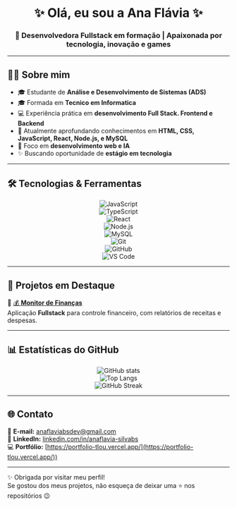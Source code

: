 <!-- Título centralizado -->
<h1 align="center">✨ Olá, eu sou a Ana Flávia ✨</h1>
<h3 align="center">🚀 Desenvolvedora Fullstack em formação | Apaixonada por tecnologia, inovação e games</h3>

---

## 👩‍💻 Sobre mim
- 🎓 Estudante de **Análise e Desenvolvimento de Sistemas (ADS)**
- 🎓 Formada em **Tecnico em Informatica**
- 💻 Experiência prática em **desenvolvimento Full Stack. Frontend e Backend**  
- 🌱 Atualmente aprofundando conhecimentos em **HTML, CSS, JavaScript, React, Node.js, e MySQL**  
- 🎯 Foco em **desenvolvimento web e IA**  
- ✨ Buscando oportunidade de **estágio em tecnologia**  

---

## 🛠️ Tecnologias & Ferramentas

<div align="center">

![JavaScript](https://img.shields.io/badge/-JavaScript-F7DF1E?style=for-the-badge&logo=javascript&logoColor=000)  
![TypeScript](https://img.shields.io/badge/-TypeScript-3178C6?style=for-the-badge&logo=typescript&logoColor=fff)  
![React](https://img.shields.io/badge/-React-61DAFB?style=for-the-badge&logo=react&logoColor=000)  
![Node.js](https://img.shields.io/badge/-Node.js-339933?style=for-the-badge&logo=node.js&logoColor=fff)   
![MySQL](https://img.shields.io/badge/-MySQL-4479A1?style=for-the-badge&logo=mysql&logoColor=fff)  
![Git](https://img.shields.io/badge/-Git-F05032?style=for-the-badge&logo=git&logoColor=fff)  
![GitHub](https://img.shields.io/badge/-GitHub-181717?style=for-the-badge&logo=github&logoColor=fff)  
![VS Code](https://img.shields.io/badge/-VS%20Code-007ACC?style=for-the-badge&logo=visualstudiocode&logoColor=fff)  

</div>

---

## 🚀 Projetos em Destaque  

🔹 [💰 **Monitor de Finanças**](https://github.com/anaflavia-silva/finance-monitor)  
Aplicação **Fullstack** para controle financeiro, com relatórios de receitas e despesas.  
 

---

## 📊 Estatísticas do GitHub  

<div align="center">

![GitHub stats](https://github-readme-stats.vercel.app/api?username=anaflavia-silva&show_icons=true&theme=radical&hide_border=true)  
![Top Langs](https://github-readme-stats.vercel.app/api/top-langs/?username=anaflavia-silva&layout=compact&theme=radical&hide_border=true)  
![GitHub Streak](https://streak-stats.demolab.com?user=anaflavia-silva&theme=radical&hide_border=true)  

</div>

---

## 🌐 Contato  

📧 **E-mail:** [anaflaviabsdev@gmail.com](mailto:anaflaviabsdev@gmail.com)  
💼 **LinkedIn:** [linkedin.com/in/anaflavia-silvabs](https://www.linkedin.com/in/anaflavia-silvabs/)  
💻 **Portfólio:** [https://portfolio-tlou.vercel.app/](https://portfolio-tlou.vercel.app/))  

---

✨ Obrigada por visitar meu perfil!  
Se gostou dos meus projetos, não esqueça de deixar uma ⭐ nos repositórios 😉  
